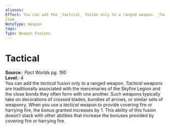 ```yaml
---
aliases: 
Effect: You can add the _tactical_ fusion only to a ranged weapon. _Tactical_ weapons are traditionally associated with the mercenaries of the Skyfire Legion and the close bonds they often form with one another. Such weapons typically take on decorations of crossed blades, bundles of arrows, or similar sets of weaponry. When you use a _tactical_ weapon to provide covering fire or harrying fire, the bonus granted increases by 1. This ability of this fusion doesn’t stack with other abilities that increase the bonuses provided by covering fire or harrying fire.
Item
NoteType: Weapon
tags: 
Type: Weapon Fusions
---
```


# Tactical

**Source**:: _Pact Worlds pg. 195_  
**Level**:: 4  
You can add the _tactical_ fusion only to a ranged weapon. _Tactical_ weapons are traditionally associated with the mercenaries of the Skyfire Legion and the close bonds they often form with one another. Such weapons typically take on decorations of crossed blades, bundles of arrows, or similar sets of weaponry. When you use a _tactical_ weapon to provide covering fire or harrying fire, the bonus granted increases by 1. This ability of this fusion doesn’t stack with other abilities that increase the bonuses provided by covering fire or harrying fire.
